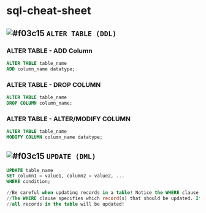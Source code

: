 # sql-cheat-sheet
## ![#f03c15](https://via.placeholder.com/15/f03c15/000000?text=+)  `ALTER TABLE (DDL)`

### ALTER TABLE - ADD Column
```sql
ALTER TABLE table_name
ADD column_name datatype;
```
### ALTER TABLE - DROP COLUMN
```sql
ALTER TABLE table_name
DROP COLUMN column_name;
```

### ALTER TABLE - ALTER/MODIFY COLUMN
```sql
ALTER TABLE table_name
MODIFY COLUMN column_name datatype;
```

## ![#f03c15](https://via.placeholder.com/15/f03c15/000000?text=+)  `UPDATE (DML)`
```sql
UPDATE table_name
SET column1 = value1, column2 = value2, ...
WHERE condition;

//Be careful when updating records in a table! Notice the WHERE clause in the UPDATE statement. 
//The WHERE clause specifies which record(s) that should be updated. If you omit the WHERE clause, 
//all records in the table will be updated!
```
